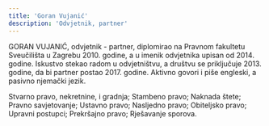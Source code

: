 ```yaml
---
title: 'Goran Vujanić'
description: 'Odvjetnik, partner'
---
```


GORAN VUJANIĆ, odvjetnik - partner, diplomirao na Pravnom fakultetu Sveučilišta u Zagrebu 2010. godine, a u imenik odvjetnika upisan od 2014. godine. Iskustvo stekao radom u odvjetništvu, a društvu se priključuje 2013. godine, da bi partner postao 2017. godine. Aktivno govori i piše engleski, a pasivno njemački jezik. 

Stvarno pravo, nekretnine, i gradnja; Stambeno pravo; Naknada štete; Pravno savjetovanje; Ustavno pravo; Nasljedno pravo; Obiteljsko pravo; Upravni postupci; Prekršajno pravo; Rješavanje sporova.